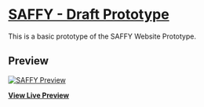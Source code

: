 # [SAFFY - Draft Prototype](https://startbootstrap.com/template/shop-homepage/)

This is a basic prototype of the SAFFY Website Prototype.

## Preview

[![SAFFY Preview](https://assets.startbootstrap.com/img/screenshots/templates/shop-homepage.png)](https://startbootstrap.github.io/startbootstrap-shop-homepage/)

**[View Live Preview](https://startbootstrap.github.io/startbootstrap-shop-homepage/)**
